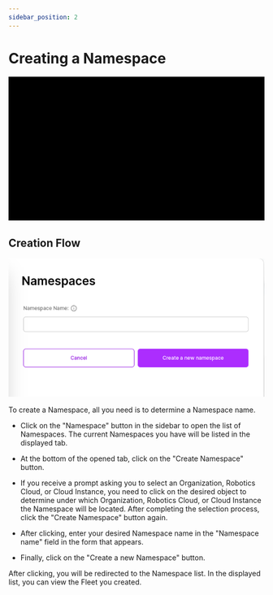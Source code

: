 ```yaml
---
sidebar_position: 2
---
```


# Creating a Namespace

![To create a Namespace, all you need is to determine a Namespace name.](./img/create-ns.gif)

## Creation Flow

![Create Namespace](./img/create-ns.png)

To create a Namespace, all you need is to determine a Namespace name.

- Click on the "Namespace" button in the sidebar to open the list of Namespaces. The current Namespaces you have will be listed in the displayed tab.

- At the bottom of the opened tab, click on the "Create Namespace" button.

- If you receive a prompt asking you to select an Organization, Robotics Cloud, or Cloud Instance, you need to click on the desired object to determine under which Organization, Robotics Cloud, or Cloud Instance the Namespace will be located. After completing the selection process, click the "Create Namespace" button again.

- After clicking, enter your desired Namespace name in the "Namespace name" field in the form that appears.

- Finally, click on the "Create a new Namespace" button.

After clicking, you will be redirected to the Namespace list. In the displayed list, you can view the Fleet you created.
